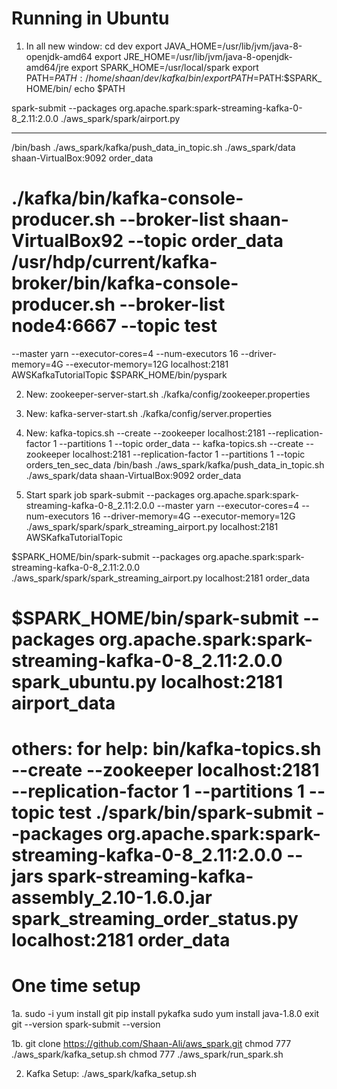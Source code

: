 # Running in Ubuntu
1. In all new window:
cd dev
export JAVA_HOME=/usr/lib/jvm/java-8-openjdk-amd64
export JRE_HOME=/usr/lib/jvm/java-8-openjdk-amd64/jre
export SPARK_HOME=/usr/local/spark
export PATH=$PATH:/home/shaan/dev/kafka/bin/
export PATH=$PATH:$SPARK_HOME/bin/
echo $PATH

spark-submit --packages org.apache.spark:spark-streaming-kafka-0-8_2.11:2.0.0  ./aws_spark/spark/airport.py

--------
/bin/bash ./aws_spark/kafka/push_data_in_topic.sh ./aws_spark/data shaan-VirtualBox:9092 order_data

./kafka/bin/kafka-console-producer.sh --broker-list shaan-VirtualBox92  --topic order_data
/usr/hdp/current/kafka-broker/bin/kafka-console-producer.sh --broker-list node4:6667  --topic test
====================================
--master yarn --executor-cores=4 --num-executors 16 --driver-memory=4G --executor-memory=12G
 localhost:2181 AWSKafkaTutorialTopic
$SPARK_HOME/bin/pyspark


2. New:
zookeeper-server-start.sh ./kafka/config/zookeeper.properties

3. New:
kafka-server-start.sh ./kafka/config/server.properties

5. New: 
kafka-topics.sh --create --zookeeper localhost:2181 --replication-factor 1 --partitions 1 --topic order_data
-- kafka-topics.sh --create --zookeeper localhost:2181 --replication-factor 1 --partitions 1 --topic orders_ten_sec_data
/bin/bash ./aws_spark/kafka/push_data_in_topic.sh ./aws_spark/data shaan-VirtualBox:9092 order_data

6. Start spark job 
spark-submit --packages org.apache.spark:spark-streaming-kafka-0-8_2.11:2.0.0 --master yarn --executor-cores=4 --num-executors 16 --driver-memory=4G --executor-memory=12G 
./aws_spark/spark/spark_streaming_airport.py localhost:2181 AWSKafkaTutorialTopic
 
$SPARK_HOME/bin/spark-submit --packages org.apache.spark:spark-streaming-kafka-0-8_2.11:2.0.0 ./aws_spark/spark/spark_streaming_airport.py localhost:2181 order_data

$SPARK_HOME/bin/spark-submit --packages org.apache.spark:spark-streaming-kafka-0-8_2.11:2.0.0 spark_ubuntu.py localhost:2181 airport_data
==========================================
others: for help:
bin/kafka-topics.sh --create --zookeeper localhost:2181 --replication-factor 1 --partitions 1 --topic test
./spark/bin/spark-submit --packages org.apache.spark:spark-streaming-kafka-0-8_2.11:2.0.0  --jars spark-streaming-kafka-assembly_2.10-1.6.0.jar spark_streaming_order_status.py localhost:2181 order_data
==========================================
# One time setup
1a. 
sudo -i
yum install git
pip install pykafka
sudo yum install java-1.8.0
exit
git --version
spark-submit --version

1b.
git clone https://github.com/Shaan-Ali/aws_spark.git
chmod 777 ./aws_spark/kafka_setup.sh
chmod 777 ./aws_spark/run_spark.sh

2. Kafka Setup:
./aws_spark/kafka_setup.sh
